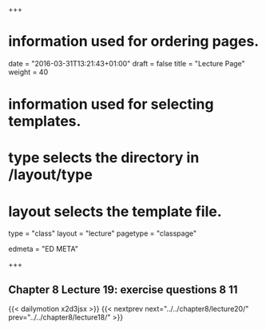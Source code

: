+++
# information used for ordering pages.
date = "2016-03-31T13:21:43+01:00"
draft = false
title = "Lecture Page"
weight = 40

# information used for selecting templates.
# type selects the directory in /layout/type
# layout selects the template file.

type   = "class"
layout = "lecture"
pagetype = "classpage"





edmeta = "ED META"

+++
## Chapter 8 Lecture 19: exercise questions 8 11
{{< dailymotion x2d3jsx >}}
{{< nextprev next="../../chapter8/lecture20/"     prev="../../chapter8/lecture18/"  >}}

